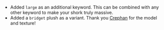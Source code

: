 - Added `large` as an additional keyword. This can be combined with any other keyword to make your shork truly massive.
- Added a `bridget` plush as a variant. Thank you [Crephan](https://twitter.com/Crephann) for the model and texture!